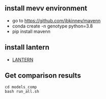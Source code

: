 ## install mevv environment 
- go to https://github.com/jbkinney/mavenn 
- conda create -n genotype python=3.8
- pip install mavenn
## install lantern 
- [LANTERN](https://github.com/usnistgov/lantern)

## Get comparison results

```
cd models_comp 
bash run_all.sh 
```